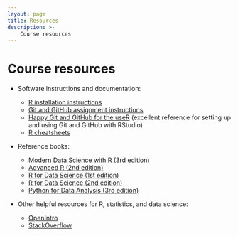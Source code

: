 ```yaml
---
layout: page
title: Resources
description: >-
    Course resources
---
```


# Course resources

* Software instructions and documentation:

    * [R installation instructions](https://sta279-f25.github.io/resources/r_installation/)
    * [Git and GitHub assignment instructions](https://sta279-f25.github.io/resources/github_instructions/)
    * [Happy Git and GitHub for the useR](https://happygitwithr.com/) (excellent reference for setting up and using Git and GitHub with RStudio)
    * [R cheatsheets](https://posit.co/resources/cheatsheets/)
    
* Reference books:

	* [Modern Data Science with R (3rd edition)](https://mdsr-book.github.io/mdsr3e/)
	* [Advanced R (2nd edition)](https://adv-r.hadley.nz/index.html)
	* [R for Data Science (1st edition)](https://r4ds.had.co.nz/)
	* [R for Data Science (2nd edition)](https://r4ds.hadley.nz/)
	* [Python for Data Analysis (3rd edition)](https://wesmckinney.com/book/)

* Other helpful resources for R, statistics, and data science:

    * [OpenIntro](https://www.openintro.org/book/os/)
    * [StackOverflow](https://stackoverflow.com/) 